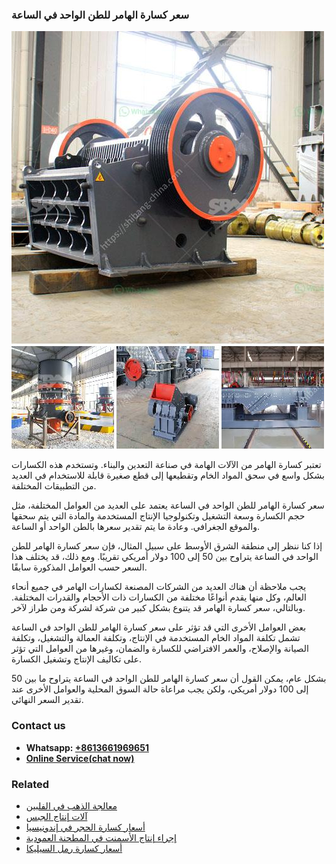 <h3>سعر كسارة الهامر للطن الواحد في الساعة</h3><img src='1701851046.jpg' alt=''><p>تعتبر كسارة الهامر من الآلات الهامة في صناعة التعدين والبناء. وتستخدم هذه الكسارات بشكل واسع في سحق المواد الخام وتقطيعها إلى قطع صغيرة قابلة للاستخدام في العديد من التطبيقات المختلفة.</p><p>سعر كسارة الهامر للطن الواحد في الساعة يعتمد على العديد من العوامل المختلفة، مثل حجم الكسارة وسعة التشغيل وتكنولوجيا الإنتاج المستخدمة والمادة التي يتم سحقها والموقع الجغرافي. وعادة ما يتم تقدير سعرها بالطن الواحد أو الساعة.</p><p>إذا كنا ننظر إلى منطقة الشرق الأوسط على سبيل المثال، فإن سعر كسارة الهامر للطن الواحد في الساعة يتراوح بين 50 إلى 100 دولار أمريكي تقريبًا. ومع ذلك، قد يختلف هذا السعر حسب العوامل المذكورة سابقًا.</p><p>يجب ملاحظة أن هناك العديد من الشركات المصنعة لكسارات الهامر في جميع أنحاء العالم، وكل منها يقدم أنواعًا مختلفة من الكسارات ذات الأحجام والقدرات المختلفة. وبالتالي، سعر كسارة الهامر قد يتنوع بشكل كبير من شركة لشركة ومن طراز لآخر.</p><p>بعض العوامل الأخرى التي قد تؤثر على سعر كسارة الهامر للطن الواحد في الساعة تشمل تكلفة المواد الخام المستخدمة في الإنتاج، وتكلفة العمالة والتشغيل، وتكلفة الصيانة والإصلاح، والعمر الافتراضي للكسارة والضمان، وغيرها من العوامل التي تؤثر على تكاليف الإنتاج وتشغيل الكسارة.</p><p>بشكل عام، يمكن القول أن سعر كسارة الهامر للطن الواحد في الساعة يتراوح ما بين 50 إلى 100 دولار أمريكي، ولكن يجب مراعاة حالة السوق المحلية والعوامل الأخرى عند تقدير السعر النهائي.</p><h3>Contact us</h3><ul><li><strong>Whatsapp:&nbsp;<a href="https://wa.me/8613661969651">+8613661969651</a></strong></li><li><a href="https://swt.shibang-china.com/?git&amp;zhl&amp;سعر كسارة الهامر للطن الواحد في الساعة"><strong>Online Service(chat now)</strong></a></li></ul><h3>Related</h3><ul><li><a href='معالجة الذهب في الفلبين.md'>معالجة الذهب في الفلبين</a></li><li><a href='آلات إنتاج الجبس.md'>آلات إنتاج الجبس</a></li><li><a href='أسعار كسارة الحجر في إندونيسيا.md'>أسعار كسارة الحجر في إندونيسيا</a></li><li><a href='إجراء إنتاج الأسمنت في المطحنة العمودية.md'>إجراء إنتاج الأسمنت في المطحنة العمودية</a></li><li><a href='أسعار كسارة رمل السيليكا.md'>أسعار كسارة رمل السيليكا</a></li></ul>